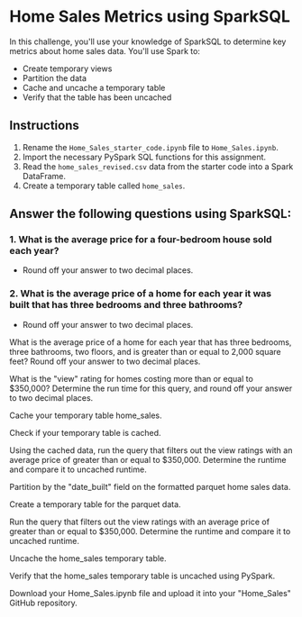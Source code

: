 #  Home Sales Metrics using SparkSQL

In this challenge, you'll use your knowledge of SparkSQL to determine key metrics about home sales data. You'll use Spark to:
- Create temporary views
- Partition the data
- Cache and uncache a temporary table
- Verify that the table has been uncached

## Instructions

1. Rename the `Home_Sales_starter_code.ipynb` file to `Home_Sales.ipynb`.
2. Import the necessary PySpark SQL functions for this assignment.
3. Read the `home_sales_revised.csv` data from the starter code into a Spark DataFrame.
4. Create a temporary table called `home_sales`.

## Answer the following questions using SparkSQL:

### 1. What is the average price for a four-bedroom house sold each year?
   - Round off your answer to two decimal places.

### 2. What is the average price of a home for each year it was built that has three bedrooms and three bathrooms?
   - Round off your answer to two decimal places.

What is the average price of a home for each year that has three bedrooms, three bathrooms, two floors, and is greater than or equal to 2,000 square feet? Round off your answer to two decimal places.

What is the "view" rating for homes costing more than or equal to $350,000? Determine the run time for this query, and round off your answer to two decimal places.

Cache your temporary table home_sales.

Check if your temporary table is cached.

Using the cached data, run the query that filters out the view ratings with an average price of greater than or equal to $350,000. Determine the runtime and compare it to uncached runtime.

Partition by the "date_built" field on the formatted parquet home sales data.

Create a temporary table for the parquet data.

Run the query that filters out the view ratings with an average price of greater than or equal to $350,000. Determine the runtime and compare it to uncached runtime.

Uncache the home_sales temporary table.

Verify that the home_sales temporary table is uncached using PySpark.

Download your Home_Sales.ipynb file and upload it into your "Home_Sales" GitHub repository.



